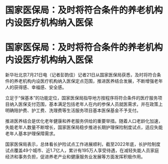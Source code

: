 # 国家医保局：及时将符合条件的养老机构内设医疗机构纳入医保

# 国家医保局：及时将符合条件的养老机构内设医疗机构纳入医保

新华社北京7月21日电（记者彭韵佳）记者21日从国家医保局获悉，及时将符合条件的养老机构内设医疗机构纳入医保定点范围，推进医养结合发展，不断增强老年人的获得感、幸福感、安全感。

立足于“保基本”的功能定位，国家医保局指导地方按程序将符合条件的医疗服务项目纳入医保支付范围，基本满足包括老年人在内的参保人员就医需求，并在政策上明确陪护费、护工费、洗理费等生活服务项目基本医保基金不予支付。

推进医养结合是优化老年健康和养老服务供给的重要举措。随着人口老龄化加速，失能老年人数量不断增长，国家医保局稳步推进长期护理保险制度试点，适应失能老年人基本护理保障需求。

国家医保局表示，总体看长护险试点工作进展顺利，截至2022年底，长护险制度试点覆盖49个城市、近1.7亿人，累计有195万人享受待遇，在减轻失能人员家庭经济和事务负担，促进养老产业和健康服务业发展等方面发挥积极作用。

